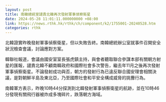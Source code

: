 ```yaml
---
layout: post
title: 南韓總統室譴責北韓再次發射軍事偵察衛星
date: 2024-05-28 11:01:11.000000000 +08:00
link: https://news.rthk.hk/rthk/ch/component/k2/1755001-20240528.htm
categories: rthk
---
```


北韓證實昨晚發射軍事偵察衛星，但以失敗告終。南韓總統辦公室就事件召開安全狀況檢查會議，討論應對方案。

韓聯社報道，會議由國安室室長張虎鎮主持，與會者聽取聯合參謀本部有關朝方射星的匯報，譴責北韓不顧南韓政府和國際社會多次警告，繼去年11月之後再次發射軍事偵察衛星。不論發射成功與否，朝方的發射行為已違反聯合國安理會相關決議，是對朝鮮半島及東北亞，乃至國際社會和平安全構成威脅的挑釁行為。

南韓軍方表示，昨晚10時44分探測到北韓發射軍事偵察衛星的航跡，並在10時46分發現有關飛行器被炸成多塊碎片，跌落朝方海域。
